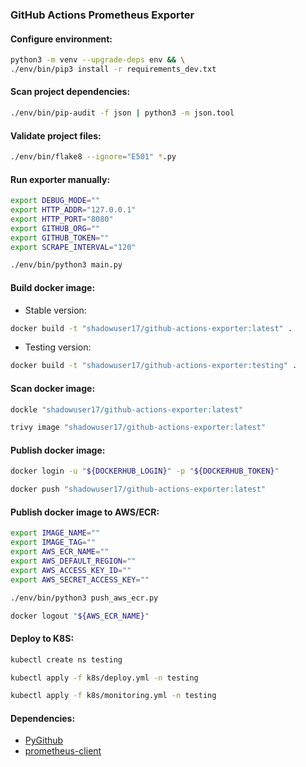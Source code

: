 ### GitHub Actions Prometheus Exporter

#### Configure environment:
```bash
python3 -m venv --upgrade-deps env && \
./env/bin/pip3 install -r requirements_dev.txt
```

#### Scan project dependencies:
```bash
./env/bin/pip-audit -f json | python3 -m json.tool
```

#### Validate project files:
```bash
./env/bin/flake8 --ignore="E501" *.py
```

#### Run exporter manually:
```bash
export DEBUG_MODE=""
export HTTP_ADDR="127.0.0.1"
export HTTP_PORT="8080"
export GITHUB_ORG=""
export GITHUB_TOKEN=""
export SCRAPE_INTERVAL="120"
```
```bash
./env/bin/python3 main.py
```

#### Build docker image:
- Stable version:
```bash
docker build -t "shadowuser17/github-actions-exporter:latest" .
```
- Testing version:
```bash
docker build -t "shadowuser17/github-actions-exporter:testing" .
```

#### Scan docker image:
```bash
dockle "shadowuser17/github-actions-exporter:latest"
```
```bash
trivy image "shadowuser17/github-actions-exporter:latest"
```

#### Publish docker image:
```bash
docker login -u "${DOCKERHUB_LOGIN}" -p "${DOCKERHUB_TOKEN}"
```
```bash
docker push "shadowuser17/github-actions-exporter:latest"
```

#### Publish docker image to AWS/ECR:
```bash
export IMAGE_NAME=""
export IMAGE_TAG=""
export AWS_ECR_NAME=""
export AWS_DEFAULT_REGION=""
export AWS_ACCESS_KEY_ID=""
export AWS_SECRET_ACCESS_KEY=""
```
```bash
./env/bin/python3 push_aws_ecr.py
```
```bash
docker logout "${AWS_ECR_NAME}"
```

#### Deploy to K8S:
```bash
kubectl create ns testing
```
```bash
kubectl apply -f k8s/deploy.yml -n testing
```
```bash
kubectl apply -f k8s/monitoring.yml -n testing
```

#### Dependencies:
- [PyGithub](https://github.com/PyGithub/PyGithub)
- [prometheus-client](https://github.com/prometheus/client_python)
